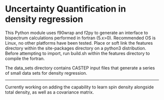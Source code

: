 # Uncertainty Quantification in density regression

This Python module uses f90wrap and f2py to generate an interface to bispectrum 
calculations performed in fortran (5.x>0). Recommended OS is Linux, no other
platforms have been tested. Place or soft link the features directory within the 
site-packages directory on a python3 distribution. Before attempting to import,
run build.sh within the features directory to compile the fortran. 

The data_sets directory contains CASTEP input files that generate a series of
small data sets for density regression.

----
Currently working on adding the capability to learn spin density alongside total 
density, as well as a covariance matrix.
